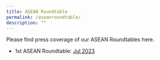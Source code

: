 ```yaml
---
title: ASEAN Roundtable
permalink: /aseanroundtable/
description: ""
---
```

Please find press coverage of our ASEAN Roundtables here.  


- 1st ASEAN Roundtable: [Jul 2023](/firstaseanroundtable/)